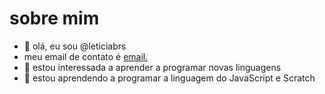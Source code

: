 # sobre mim 
- 👋 olá, eu sou @leticiabrs
- meu email de contato é [email.](leticiaburim162@gmail.com)
- 👀 estou interessada a aprender a programar novas linguagens 
- 🌱 estou aprendendo a programar a linguagem do JavaScript e Scratch 



